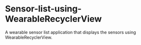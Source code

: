 # Sensor-list-using-WearableRecyclerView
 
A wearable sensor list application that displays the sensors using WearableRecyclerView.
